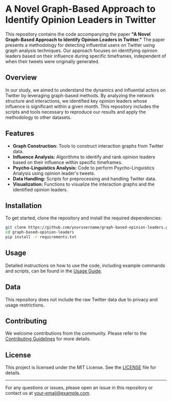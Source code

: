 # A Novel Graph-Based Approach to Identify Opinion Leaders in Twitter

This repository contains the code accompanying the paper **"A Novel Graph-Based Approach to Identify Opinion Leaders in Twitter."** The paper presents a methodology for detecting influential users on Twitter using graph analysis techniques. Our approach focuses on identifying opinion leaders based on their influence during specific timeframes, independent of when their tweets were originally generated.

## Overview

In our study, we aimed to understand the dynamics and influential actors on Twitter by leveraging graph-based methods. By analyzing the network structure and interactions, we identified key opinion leaders whose influence is significant within a given month. This repository includes the scripts and tools necessary to reproduce our results and apply the methodology to other datasets.

## Features

- **Graph Construction:** Tools to construct interaction graphs from Twitter data.
- **Influence Analysis:** Algorithms to identify and rank opinion leaders based on their influence within specific timeframes.
- **Psycho-Linguistics Analysis:** Code to perform Psycho-Linguistics Analysis using opinion leader's tweets.
- **Data Handling:** Scripts for preprocessing and handling Twitter data.
- **Visualization:** Functions to visualize the interaction graphs and the identified opinion leaders.

## Installation

To get started, clone the repository and install the required dependencies:

```bash
git clone https://github.com/yourusername/graph-based-opinion-leaders.git
cd graph-based-opinion-leaders
pip install -r requirements.txt
```

## Usage

Detailed instructions on how to use the code, including example commands and scripts, can be found in the [Usage Guide](USAGE.md).

## Data

This repository does not include the raw Twitter data due to privacy and usage restrictions.

## Contributing

We welcome contributions from the community. Please refer to the [Contributing Guidelines](CONTRIBUTING.md) for more details.

## License

This project is licensed under the MIT License. See the [LICENSE](LICENSE) file for details.

---

For any questions or issues, please open an issue in this repository or contact us at [your-email@example.com](mailto:luca.mariotti@unimore.it).

